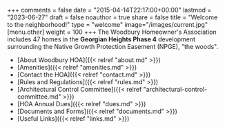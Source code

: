 +++
comments = false
date = "2015-04-14T22:17:00+00:00"
lastmod = "2023-06-27"
draft = false
noauthor = true
share = false
title = "Welcome to the neighborhood!"
type = "welcome"
image="/images/current.jpg"
[menu.other]
weight = 100
+++
The Woodbury Homeowner's Association includes 47 homes in the **Georgian Heights Phase 4** development surrounding the Native Growth Protection Easement (NPGE), "the woods".

* [About Woodbury HOA]({{< relref "about.md" >}})
* [Amenities]({{< relref "amenities.md" >}})
* [Contact the HOA]({{< relref "contact.md" >}})
* [Rules and Regulations]({{< relref "rules.md" >}})
* [Architectural Control Committee]({{< relref "architectural-control-committee.md" >}})
* [HOA Annual Dues]({{< relref "dues.md" >}})
* [Documents and Forms]({{< relref "documents.md" >}})
* [Useful Links]({{< relref "links.md" >}})
